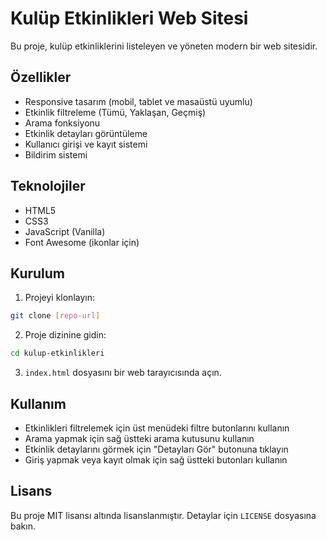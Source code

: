 # Kulüp Etkinlikleri Web Sitesi

Bu proje, kulüp etkinliklerini listeleyen ve yöneten modern bir web sitesidir.

## Özellikler

- Responsive tasarım (mobil, tablet ve masaüstü uyumlu)
- Etkinlik filtreleme (Tümü, Yaklaşan, Geçmiş)
- Arama fonksiyonu
- Etkinlik detayları görüntüleme
- Kullanıcı girişi ve kayıt sistemi
- Bildirim sistemi

## Teknolojiler

- HTML5
- CSS3
- JavaScript (Vanilla)
- Font Awesome (ikonlar için)

## Kurulum

1. Projeyi klonlayın:
```bash
git clone [repo-url]
```

2. Proje dizinine gidin:
```bash
cd kulup-etkinlikleri
```

3. `index.html` dosyasını bir web tarayıcısında açın.

## Kullanım

- Etkinlikleri filtrelemek için üst menüdeki filtre butonlarını kullanın
- Arama yapmak için sağ üstteki arama kutusunu kullanın
- Etkinlik detaylarını görmek için "Detayları Gör" butonuna tıklayın
- Giriş yapmak veya kayıt olmak için sağ üstteki butonları kullanın

## Lisans

Bu proje MIT lisansı altında lisanslanmıştır. Detaylar için `LICENSE` dosyasına bakın. 

